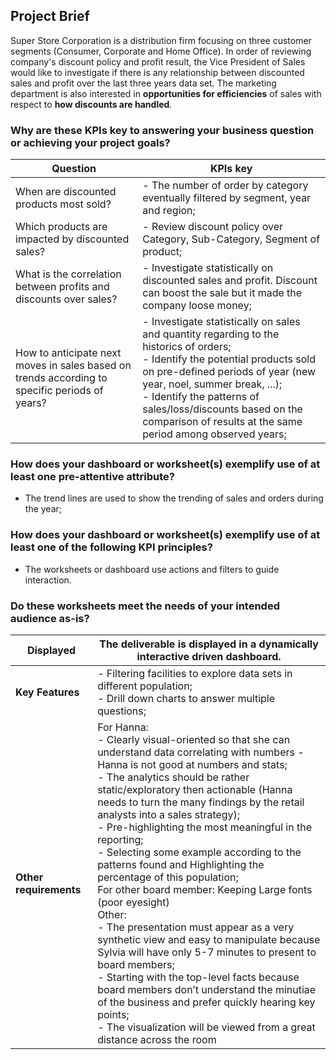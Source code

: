## Project Brief

Super Store Corporation is a distribution firm focusing on three customer segments (Consumer, Corporate and Home Office). In order of reviewing company's discount policy and profit result, the Vice President of Sales would like to investigate if there is any relationship between discounted sales and profit over the last three years data set. The marketing department is also interested in **opportunities for efficiencies** of sales with respect to **how discounts are handled**.

### Why are these KPIs key to answering your business question or achieving your project goals? 

| Question                                                          	| KPIs key                                                                                                                          	|
|-------------------------------------------------------------------	|----------------------------------------------------------------------------------------------------------------------------------	|
| When are discounted products most sold?                 	| - The number of order by category eventually filtered by segment, year and region;                    	|
| Which products are impacted by discounted sales?                  	| - Review discount policy over Category, Sub-Category, Segment of product;         	|
| What is the correlation between profits and discounts over sales? 	| - Investigate statistically on discounted sales and profit. Discount can boost the sale but it made the company loose money; 	|
| How to anticipate next moves in sales based on trends according to specific periods of years? 	| - Investigate statistically on sales and quantity regarding to the historics of orders;<br>- Identify the potential products sold on pre-defined periods of year (new year, noel, summer break, ...); <br>- Identify the patterns of sales/loss/discounts based on the comparison of results at the same period among observed years;	|

### How does your dashboard or worksheet(s) exemplify use of at least one pre-attentive attribute?

- The trend lines are used to show the trending of sales and orders during the year; 

### How does your dashboard or worksheet(s) exemplify use of at least one of the following KPI principles?

- The worksheets or dashboard use actions and filters to guide interaction.

### Do these worksheets meet the needs of your intended audience as-is?

| Displayed              | The deliverable is displayed in a dynamically interactive driven dashboard.                                                                                                                                                                                                                                                                                                                                                                                                                                                                                                                                                                                                                                                                                                                                               |
|------------------------|--------------------------------------------------------------------------------------------------------------------------------------------------------------------------------------------------------------------------------------------------------------------------------------------------------------------------------------------------------------------------------------------------------------------------------------------------------------------------------------------------------------------------------------------------------------------------------------------------------------------------------------------------------------------------------------------------------------------------------------------------------------------------------------------------------------------------------|
| **Key Features**       | - Filtering facilities to explore data sets in different population; <br>- Drill down charts to answer multiple questions;                                                                                                                                                                                                                                                                                                                                                                                                                                                                                                                                                                                                                                                                                                     |
| **Other requirements** | For Hanna: <br>- Clearly visual-oriented so that she can understand data correlating with numbers - Hanna is not good at numbers and stats;<br>- The analytics should be rather static/exploratory then actionable (Hanna needs to turn the many findings by the retail analysts into a sales strategy);<br>- Pre-highlighting the most meaningful in the reporting;<br>- Selecting some example according to the patterns found and Highlighting the percentage of this population;<br>For other board member: Keeping Large fonts (poor eyesight)<br>Other: <br>- The presentation must appear as a very synthetic view and easy to manipulate because Sylvia will have only 5-7 minutes to present to board members;<br>- Starting with the top-level facts because board members don’t understand the minutiae of the business and prefer quickly hearing key points;<br>- The visualization will be viewed from a great distance across the room |